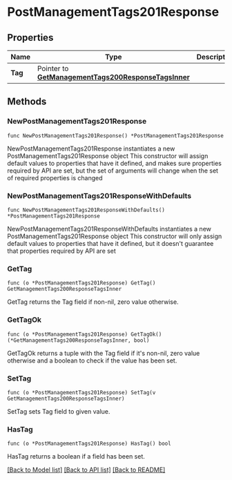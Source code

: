 # PostManagementTags201Response

## Properties

Name | Type | Description | Notes
------------ | ------------- | ------------- | -------------
**Tag** | Pointer to [**GetManagementTags200ResponseTagsInner**](GetManagementTags200ResponseTagsInner.md) |  | [optional] 

## Methods

### NewPostManagementTags201Response

`func NewPostManagementTags201Response() *PostManagementTags201Response`

NewPostManagementTags201Response instantiates a new PostManagementTags201Response object
This constructor will assign default values to properties that have it defined,
and makes sure properties required by API are set, but the set of arguments
will change when the set of required properties is changed

### NewPostManagementTags201ResponseWithDefaults

`func NewPostManagementTags201ResponseWithDefaults() *PostManagementTags201Response`

NewPostManagementTags201ResponseWithDefaults instantiates a new PostManagementTags201Response object
This constructor will only assign default values to properties that have it defined,
but it doesn't guarantee that properties required by API are set

### GetTag

`func (o *PostManagementTags201Response) GetTag() GetManagementTags200ResponseTagsInner`

GetTag returns the Tag field if non-nil, zero value otherwise.

### GetTagOk

`func (o *PostManagementTags201Response) GetTagOk() (*GetManagementTags200ResponseTagsInner, bool)`

GetTagOk returns a tuple with the Tag field if it's non-nil, zero value otherwise
and a boolean to check if the value has been set.

### SetTag

`func (o *PostManagementTags201Response) SetTag(v GetManagementTags200ResponseTagsInner)`

SetTag sets Tag field to given value.

### HasTag

`func (o *PostManagementTags201Response) HasTag() bool`

HasTag returns a boolean if a field has been set.


[[Back to Model list]](../README.md#documentation-for-models) [[Back to API list]](../README.md#documentation-for-api-endpoints) [[Back to README]](../README.md)



